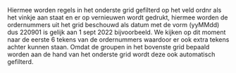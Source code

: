 Hiermee worden regels in het onderste grid gefilterd op het veld ordnr als het vinkje aan staat en er op vernieuwen wordt gedrukt, 
hiermee worden de ordernummers uit het grid beschouwd als datum met de vorm (yyMMdd) dus 220901 is gelijk aan 1 sept 2022 bijvoorbeeld. 
We kijken op dit moment naar de eerste 6 tekens van de ordernummers waardoor er ook extra tekens achter kunnen staan.
Omdat de groupen in het bovenste grid bepaald worden aan de hand van het onderste grid wordt deze ook automatisch gefilterd.

